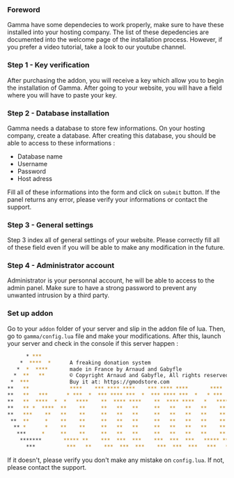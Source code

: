 ### Foreword

Gamma have some dependecies to work properly, make sure to have these installed into your hosting company. The list of these depedencies are documented into the welcome page of the installation process.
However, if you prefer a video tutorial, take a look to our youtube channel.

### Step 1 - Key verification

After purchasing the addon, you will receive a key which allow you to begin the installation of Gamma. After going to your website, you will have a field where you will have to paste your key.

### Step 2 - Database installation

Gamma needs a database to store few informations. On your hosting company, create a database. After creating this database, you should be able to access to these informations : 
* Database name
* Username
* Password
* Host adress

Fill all of these informations into the form and click on ``submit`` button. If the panel returns any error, please verify your informations or contact the support.

### Step 3 - General settings

Step 3 index all of general settings of your website. Please correctly fill all of these field even if you will be able to make any modification in the future.

### Step 4 - Administrator account

Administrator is your personnal account, he will be able to access to the admin panel. Make sure to have a strong password to prevent any unwanted intrusion by a third party.

### Set up addon

Go to your ``addon`` folder of your server and slip in the addon file of lua. Then, go to `gamma/config.lua` file and make your modifications. After this, launch your server and check in the console if this server happen : <br>

```bash
      * ***                                                              
    *  ****  *      A freaking donation system                           
   *  *  ****       made in France by Arnaud and Gabyfle                 
  *  **   **        © Copyright Arnaud and Gabyfle, All rights reserved  
 *  ***             Buy it at: https://gmodstore.com                     
**   **             ****    *** **** ****    *** **** ****       ****    
**   **   ***      * ***  *  *** **** ***  *  *** **** ***  *   * ***  * 
**   **  ****  *  *   ****    **  **** ****    **  **** ****   *   ****  
**   ** *  ****  **    **     **   **   **     **   **   **   **    **   
**   ***    **   **    **     **   **   **     **   **   **   **    **   
 **  **     *    **    **     **   **   **     **   **   **   **    **   
  ** *      *    **    **     **   **   **     **   **   **   **    **   
   ***     *     **    **     **   **   **     **   **   **   **    **   
    *******       ***** **    ***  ***  ***    ***  ***  ***   ***** **  
      ***          ***   **    ***  ***  ***    ***  ***  ***   ***   ** 
```
If it doesn't, please verify you don't make any mistake on `config.lua`. If not, please contact the support.